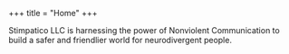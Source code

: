 +++
title = "Home"
+++

Stimpatico LLC is harnessing the power of Nonviolent Communication to build a safer and friendlier world for neurodivergent people.

